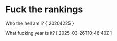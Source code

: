 # Fuck the rankings

Who the hell am I?
{ 20204225 }

What fucking year is it?
[ 2025-03-26T10:46:40Z ]
